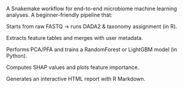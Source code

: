 A Snakemake workflow for end-to-end microbiome machine learning analyses. A beginner-friendly pipeline that:

Starts from raw FASTQ → runs DADA2 & taxonomy assignment (in R).

Extracts feature tables and merges with user metadata.

Performs PCA/PFA and trains a RandomForest or LightGBM model (in Python).

Computes SHAP values and plots feature importance.

Generates an interactive HTML report with R Markdown.
